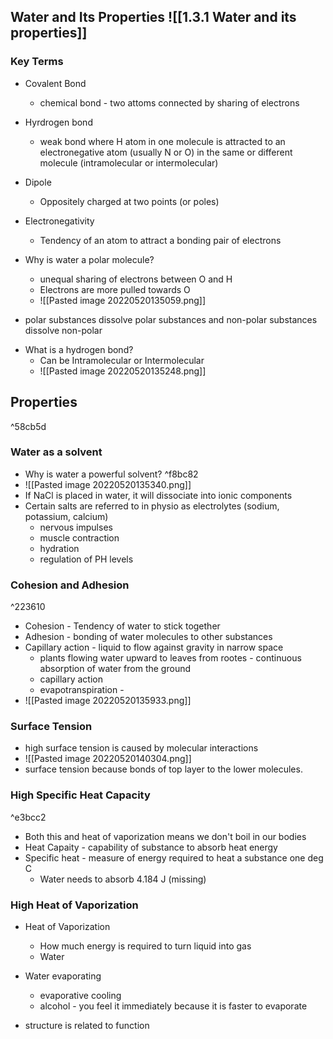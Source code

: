 ## Water and Its Properties ![[1.3.1 Water and its properties]]
### Key Terms
- Covalent Bond
	- chemical bond - two attoms connected by sharing of electrons
- Hyrdrogen bond
	- weak bond where H atom in one molecule is attracted to an electronegative atom (usually N or O) in the same or different molecule (intramolecular or intermolecular)
- Dipole
	- Oppositely charged at two points (or poles)
- Electronegativity
	- Tendency of an atom to attract a bonding pair of electrons

- Why is water a polar molecule?
	- unequal sharing of electrons between O and H
	- Electrons are more pulled towards O 
	- ![[Pasted image 20220520135059.png]]

* polar substances dissolve polar substances and non-polar substances dissolve non-polar

- What is a hydrogen bond?
	- Can be Intramolecular or Intermolecular
	- ![[Pasted image 20220520135248.png]]

## Properties

^58cb5d

### Water as a solvent
- Why is water a powerful solvent? ^f8bc82
- ![[Pasted image 20220520135340.png]]
- If NaCl is placed in water, it will dissociate into ionic components
- Certain salts are referred to in physio as electrolytes (sodium, potassium, calcium)
	- nervous impulses
	- muscle contraction
	- hydration 
	- regulation of PH levels

### Cohesion and Adhesion

^223610

- Cohesion - Tendency of water to stick together
- Adhesion - bonding of water molecules to other substances
- Capillary action - liquid to flow against gravity in narrow space
	- plants flowing water upward to leaves from rootes - continuous absorption of water from the ground
	- capillary action
	- evapotranspiration -
- ![[Pasted image 20220520135933.png]]

### Surface Tension
- high surface tension is caused by molecular interactions
- ![[Pasted image 20220520140304.png]]
- surface tension because bonds of top layer to the lower molecules. 

### High Specific Heat Capacity

^e3bcc2

- Both this and heat of vaporization means we don't boil in our bodies
- Heat Capaity - capability of substance to absorb heat energy
- Specific heat - measure of energy required to heat a substance one deg C
	- Water needs to absorb 4.184 J (missing)
### High Heat of Vaporization
- Heat of Vaporization
	- How much energy is required to turn liquid into gas
	- Water 

- Water evaporating
	- evaporative cooling
	- alcohol - you feel it immediately because it is faster to evaporate

- structure is related to function
